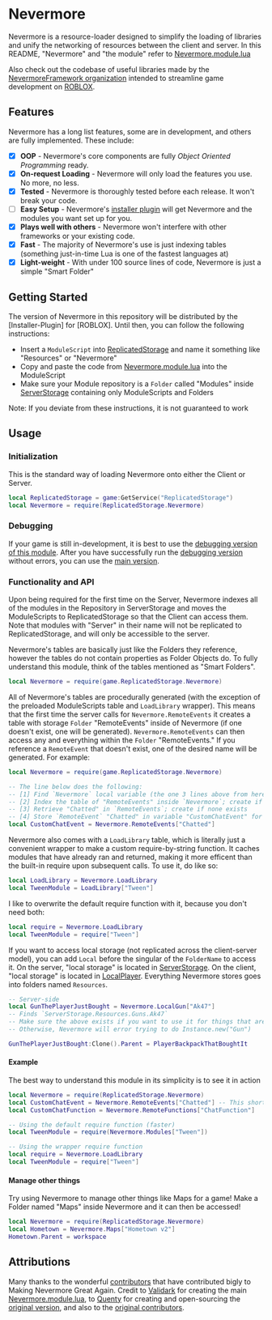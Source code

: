 # Nevermore

Nevermore is a resource-loader designed to simplify the loading of libraries and unify the networking of resources between the client and server. In this README, "Nevermore" and "the module" refer to [Nevermore.module.lua](https://github.com/NevermoreFramework/Nevermore/blob/master/Engine/Nevermore.module.lua)

Also check out the codebase of useful libraries made by the [NevermoreFramework organization](https://github.com/NevermoreFramework) intended to streamline game development on [ROBLOX](https://roblox.com).

## Features

Nevermore has a long list features, some are in development, and others are fully implemented. These include:

- [x] **OOP** - Nevermore's core components are fully *Object Oriented Programming* ready.
- [x] **On-request Loading** - Nevermore will only load the features you use. No more, no less.
- [x] **Tested** - Nevermore is thoroughly tested before each release. It won't break your code.
- [ ] **Easy Setup** - Nevermore's [installer plugin](https://github.com/NevermoreEngine/Installation-Plugin) will get Nevermore and the modules you want set up for you.
- [x] **Plays well with others** - Nevermore won't interfere with other frameworks or your existing code.
- [x] **Fast** - The majority of Nevermore's use is just indexing tables (something just-in-time Lua is one of the fastest languages at)
- [x] **Light-weight** - With under 100 source lines of code, Nevermore is just a simple "Smart Folder"

## Getting Started

The version of Nevermore in this repository will be distributed by the [Installer-Plugin] for [ROBLOX]. Until then, you can follow the following instructions:
* Insert a `ModuleScript` into [ReplicatedStorage](http://wiki.roblox.com/index.php?title=API:Class/ReplicatedStorage) and name it something like "Resources" or "Nevermore"
* Copy and paste the code from [Nevermore.module.lua](https://github.com/NevermoreFramework/Nevermore/blob/master/Engine/Nevermore.module.lua) into the ModuleScript
* Make sure your Module repository is a `Folder` called "Modules" inside [ServerStorage](http://wiki.roblox.com/index.php?title=API:Class/ServerStorage) containing only ModuleScripts and Folders

Note: If you deviate from these instructions, it is not guaranteed to work

## Usage

### Initialization
This is the standard way of loading Nevermore onto either the Client or Server.
```lua
local ReplicatedStorage = game:GetService("ReplicatedStorage")
local Nevermore = require(ReplicatedStorage.Nevermore)
```
### Debugging
If your game is still in-development, it is best to use the [debugging version of this module](https://github.com/NevermoreFramework/Nevermore/blob/master/Engine/Nevermore_Debug.module.lua). After you have successfully run the [debugging version](https://github.com/NevermoreFramework/Nevermore/blob/master/Engine/Nevermore_Debug.module.lua) without errors, you can use the [main version](https://github.com/NevermoreFramework/Nevermore/blob/master/Engine/Nevermore.module.lua).

### Functionality and API
Upon being required for the first time on the Server, Nevermore indexes all of the modules in the Repository in ServerStorage and moves the ModuleScripts to ReplicatedStorage so that the Client can access them. Note that modules with "Server" in their name will not be replicated to ReplicatedStorage, and will only be accessible to the server.

Nevermore's tables are basically just like the Folders they reference, however the tables do not contain properties as Folder Objects do. To fully understand this module, think of the tables mentioned as "Smart Folders".

```lua
local Nevermore = require(game.ReplicatedStorage.Nevermore)
```

All of Nevermore's tables are procedurally generated (with the exception of the preloaded ModuleScripts table and `LoadLibrary` wrapper). This means that the first time the server calls for `Nevermore.RemoteEvents` it creates a table with storage `Folder` "RemoteEvents" inside of Nevermore (if one doesn't exist, one will be generated). `Nevermore.RemoteEvents` can then access any and everything within the `Folder` "RemoteEvents." If you reference a `RemoteEvent` that doesn't exist, one of the desired name will be generated. For example:

```lua
local Nevermore = require(game.ReplicatedStorage.Nevermore)

-- The line below does the following:
-- [1] Find `Nevermore` local variable (the one 3 lines above from here)
-- [2] Index the table of "RemoteEvents" inside `Nevermore`; create if none exists
-- [3] Retrieve "Chatted" in `RemoteEvents`; create if none exists
-- [4] Store `RemoteEvent` "Chatted" in variable "CustomChatEvent" for later use
local CustomChatEvent = Nevermore.RemoteEvents["Chatted"]
```

Nevermore also comes with a `LoadLibrary` table, which is literally just a convenient wrapper to make a custom require-by-string function. It caches modules that have already ran and returned, making it more efficent than the built-in require upon subsequent calls. To use it, do like so:
```lua
local LoadLibrary = Nevermore.LoadLibrary
local TweenModule = LoadLibrary["Tween"]
```
I like to overwrite the default require function with it, because you don't need both:
```lua
local require = Nevermore.LoadLibrary
local TweenModule = require["Tween"]
```

If you want to access local storage (not replicated across the client-server model), you can add `Local` before the singular of the `FolderName` to access it. On the server, "local storage" is located in [ServerStorage](http://wiki.roblox.com/index.php?title=API:Class/ServerStorage). On the client, "local storage" is located in [LocalPlayer](http://wiki.roblox.com/index.php?title=API:Class/Players/LocalPlayer). Everything Nevermore stores goes into folders named `Resources`.

```lua
-- Server-side
local GunThePlayerJustBought = Nevermore.LocalGun["Ak47"]
-- Finds `ServerStorage.Resources.Guns.Ak47`
-- Make sure the above exists if you want to use it for things that are not valid Roblox Classes
-- Otherwise, Nevermore will error trying to do Instance.new("Gun")

GunThePlayerJustBought:Clone().Parent = PlayerBackpackThatBoughtIt
```

#### Example
The best way to understand this module in its simplicity is to see it in action
```lua
local Nevermore = require(ReplicatedStorage.Nevermore)
local CustomChatEvent = Nevermore.RemoteEvents["Chatted"] -- This shortcut is in the Configuration of Nevermore
local CustomChatFunction = Nevermore.RemoteFunctions["ChatFunction"]
```

```lua
-- Using the default require function (faster)
local TweenModule = require(Nevermore.Modules["Tween"])

-- Using the wrapper require function
local require = Nevermore.LoadLibrary
local TweenModule = require["Tween"]
```

#### Manage other things
Try using Nevermore to manage other things like Maps for a game! Make a Folder named "Maps" inside Nevermore and it can then be accessed!

```lua
local Nevermore = require(ReplicatedStorage.Nevermore)
local Hometown = Nevermore.Maps["Hometown v2"]
Hometown.Parent = workspace
```

## Attributions

Many thanks to the wonderful [contributors](https://github.com/NevermoreEngine/Nevermore/graphs/contributors) that have contributed bigly to Making Nevermore Great Again. Credit to [Validark](https://github.com/Narrev) for creating the main [Nevermore.module.lua](https://github.com/NevermoreFramework/Nevermore/blob/master/Engine/Nevermore.module.lua), to [Quenty](https://github.com/Quenty) for creating and open-sourcing the [original version](https://github.com/Quenty/NevermoreEngine), and also to the [original contributors]( https://github.com/Quenty/NevermoreEngine/graphs/contributors).
